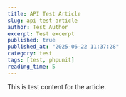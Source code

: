 ```yaml
---
title: API Test Article
slug: api-test-article
author: Test Author
excerpt: Test excerpt
published: true
published_at: "2025-06-22 11:37:28"
category: test
tags: [test, phpunit]
reading_time: 5
---
```


This is test content for the article.